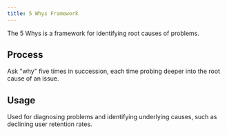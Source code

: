 ```yaml
---
title: 5 Whys Framework
---
```


The 5 Whys is a framework for identifying root causes of problems.

## Process

Ask "why" five times in succession, each time probing deeper into the root cause of an issue.

## Usage

Used for diagnosing problems and identifying underlying causes, such as declining user retention rates.
